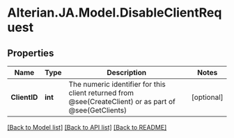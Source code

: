 # Alterian.JA.Model.DisableClientRequest

## Properties

Name | Type | Description | Notes
------------ | ------------- | ------------- | -------------
**ClientID** | **int** | The numeric identifier for this client returned from @see(CreateClient) or as part of @see(GetClients) | [optional] 

[[Back to Model list]](../README.md#documentation-for-models) [[Back to API list]](../README.md#documentation-for-api-endpoints) [[Back to README]](../README.md)

